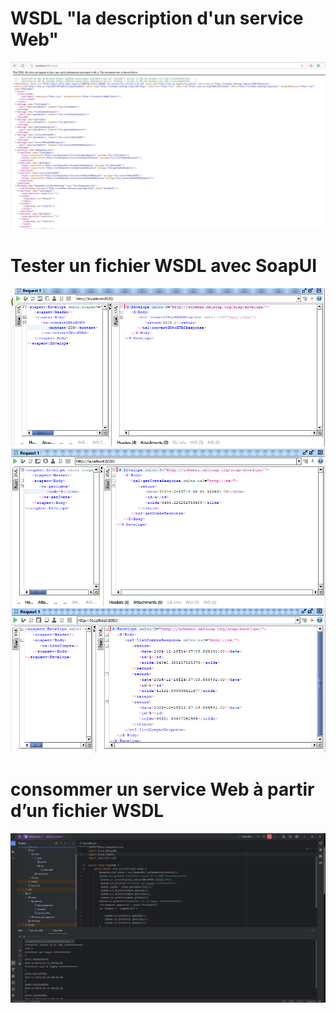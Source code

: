 <h1>WSDL "la description d'un service Web"</h1>
<img src="src/main/resources/captures/capture_1.PNG">
<h1>Tester un fichier WSDL avec SoapUI </h1>
<img src="src/main/resources/captures/capture_2.PNG">
<img src="src/main/resources/captures/capture_3.PNG">
<img src="src/main/resources/captures/capture_4.PNG">
<h1>consommer un service Web à partir d’un fichier WSDL</h1>
<img src="src/main/resources/captures/capture_5.PNG">
